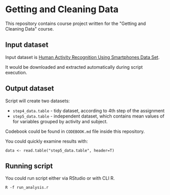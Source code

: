 # Getting and Cleaning Data

This repository contains course project written for the "Getting and Cleaning Data" course.

## Input dataset

Input dataset is [Human Activity Recognition Using Smartphones Data Set](http://archive.ics.uci.edu/ml/datasets/Human+Activity+Recognition+Using+Smartphones).

It would be downloaded and extracted automatically during script execution.

## Output dataset

Script will create two datasets:

* `step4_data.table` - tidy dataset, according to 4th step of the assignment
* `step5_data.table` - independent dataset, which contains mean values of for variables grouped by activity and subject.

Codebook could be found in `CODEBOOK.md` file inside this repository.

You could quickly examine results with:

`data <- read.table("step5_data.table", header=T)`

## Running script

You could run script either via RStudio or with CLI R.

`R -f run_analysis.r`
